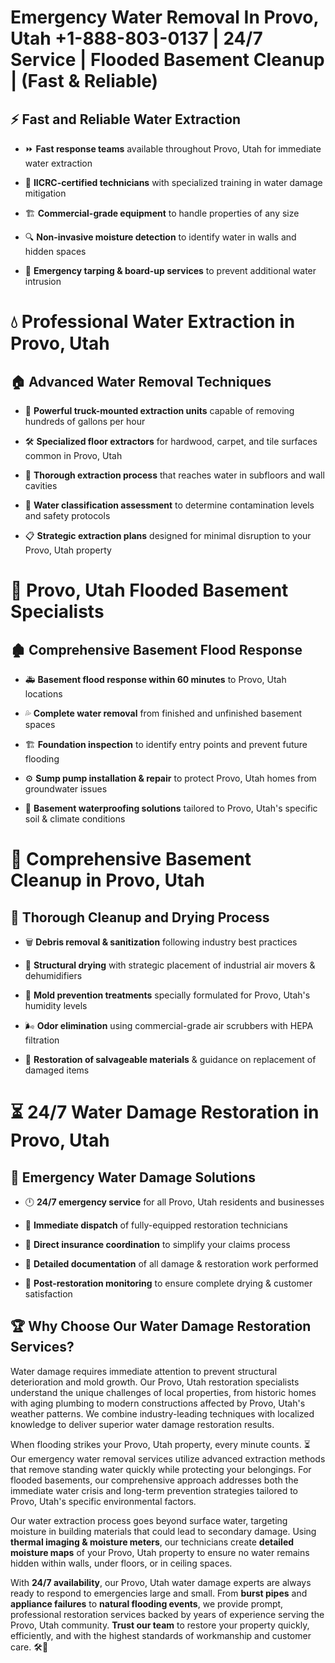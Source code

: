 # Emergency Water Removal In Provo, Utah +1-888-803-0137 | 24/7 Service | Flooded Basement Cleanup | (Fast & Reliable)  

## ⚡ Fast and Reliable Water Extraction  
- ⏩ **Fast response teams** available throughout Provo, Utah for immediate water extraction  
- 🏅 **IICRC-certified technicians** with specialized training in water damage mitigation  
- 🏗️ **Commercial-grade equipment** to handle properties of any size  
- 🔍 **Non-invasive moisture detection** to identify water in walls and hidden spaces  
- 🛑 **Emergency tarping & board-up services** to prevent additional water intrusion  

# 💧 Professional Water Extraction in Provo, Utah  

## 🏠 Advanced Water Removal Techniques  
- 🚛 **Powerful truck-mounted extraction units** capable of removing hundreds of gallons per hour  
- 🛠️ **Specialized floor extractors** for hardwood, carpet, and tile surfaces common in Provo, Utah  
- 📏 **Thorough extraction process** that reaches water in subfloors and wall cavities  
- 🧪 **Water classification assessment** to determine contamination levels and safety protocols  
- 📋 **Strategic extraction plans** designed for minimal disruption to your Provo, Utah property  

# 🌊 Provo, Utah Flooded Basement Specialists  

## 🏚️ Comprehensive Basement Flood Response  
- 🚑 **Basement flood response within 60 minutes** to Provo, Utah locations  
- 💦 **Complete water removal** from finished and unfinished basement spaces  
- 🏗️ **Foundation inspection** to identify entry points and prevent future flooding  
- ⚙️ **Sump pump installation & repair** to protect Provo, Utah homes from groundwater issues  
- 🌱 **Basement waterproofing solutions** tailored to Provo, Utah's specific soil & climate conditions  

# 🧹 Comprehensive Basement Cleanup in Provo, Utah  

## 🔄 Thorough Cleanup and Drying Process  
- 🗑️ **Debris removal & sanitization** following industry best practices  
- 💨 **Structural drying** with strategic placement of industrial air movers & dehumidifiers  
- 🦠 **Mold prevention treatments** specially formulated for Provo, Utah's humidity levels  
- 🌬️ **Odor elimination** using commercial-grade air scrubbers with HEPA filtration  
- 🔧 **Restoration of salvageable materials** & guidance on replacement of damaged items  

# ⏳ 24/7 Water Damage Restoration in Provo, Utah  

## 🚀 Emergency Water Damage Solutions  
- 🕛 **24/7 emergency service** for all Provo, Utah residents and businesses  
- 🚒 **Immediate dispatch** of fully-equipped restoration technicians  
- 🏦 **Direct insurance coordination** to simplify your claims process  
- 📜 **Detailed documentation** of all damage & restoration work performed  
- 🔎 **Post-restoration monitoring** to ensure complete drying & customer satisfaction  

## 🏆 Why Choose Our Water Damage Restoration Services?  
Water damage requires immediate attention to prevent structural deterioration and mold growth. Our Provo, Utah restoration specialists understand the unique challenges of local properties, from historic homes with aging plumbing to modern constructions affected by Provo, Utah's weather patterns. We combine industry-leading techniques with localized knowledge to deliver superior water damage restoration results.  

When flooding strikes your Provo, Utah property, every minute counts. ⏳ Our emergency water removal services utilize advanced extraction methods that remove standing water quickly while protecting your belongings. For flooded basements, our comprehensive approach addresses both the immediate water crisis and long-term prevention strategies tailored to Provo, Utah's specific environmental factors.  

Our water extraction process goes beyond surface water, targeting moisture in building materials that could lead to secondary damage. Using **thermal imaging & moisture meters**, our technicians create **detailed moisture maps** of your Provo, Utah property to ensure no water remains hidden within walls, under floors, or in ceiling spaces.  

With **24/7 availability**, our Provo, Utah water damage experts are always ready to respond to emergencies large and small. From **burst pipes** and **appliance failures** to **natural flooding events**, we provide prompt, professional restoration services backed by years of experience serving the Provo, Utah community. **Trust our team** to restore your property quickly, efficiently, and with the highest standards of workmanship and customer care. 🛠️💪  
